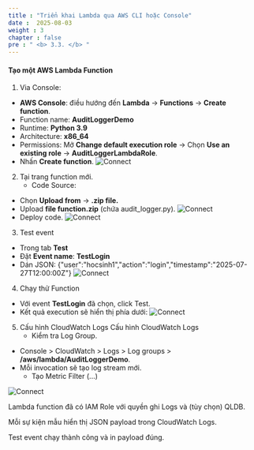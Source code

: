 ```yaml
---
title : "Triển khai Lambda qua AWS CLI hoặc Console"
date :  2025-08-03 
weight : 3
chapter : false
pre : " <b> 3.3. </b> "
---
```

#### Tạo một AWS Lambda Function
1. Via Console:
  + **AWS Console**: điều hướng đến **Lambda** → **Functions** → **Create function**.
  + Function name: **AuditLoggerDemo**
  + Runtime: **Python 3.9**
  + Architecture: **x86_64**
  + Permissions: Mở **Change default execution role** → Chọn **Use an existing role** -> **AuditLoggerLambdaRole**.
  + Nhấn **Create function**.
![Connect](/images/3.connect/005.png)

2. Tại trang function mới.
    + Code Source:
  + Chọn **Upload from** → **.zip file.**
  + Upload **file function.zip** (chứa audit_logger.py).
![Connect](/images/3.connect/006.png)
  + Deploy code.
![Connect](/images/3.connect/007.png)
3. Test event
  + Trong tab **Test**  
  + Đặt **Event name**: **TestLogin**
  + Dán JSON:
  {"user":"hocsinh1","action":"login","timestamp":"2025-07-27T12:00:00Z"}
  ![Connect](/images/3.connect/008.png)
4. Chạy thử Function
  + Với event **TestLogin** đã chọn, click Test.
  + Kết quả execution sẽ hiển thị phía dưới:
![Connect](/images/3.connect/009.png)

5. Cấu hình CloudWatch Logs Cấu hình CloudWatch Logs
    + Kiểm tra Log Group.
  + Console > CloudWatch > Logs > Log groups > **/aws/lambda/AuditLoggerDemo**.
  + Mỗi invocation sẽ tạo log stream mới.
    + Tạo Metric Filter (...)

![Connect](/images/3.connect/010.png)


Lambda function đã có IAM Role với quyền ghi Logs và (tùy chọn) QLDB.

Mỗi sự kiện mẫu hiển thị JSON payload trong CloudWatch Logs.

Test event chạy thành công và in payload đúng.

